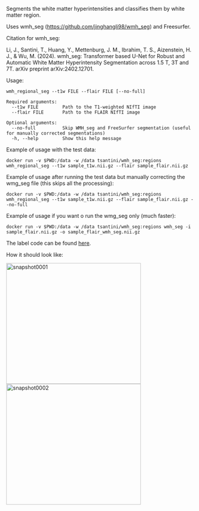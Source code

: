 Segments the white matter hyperintensities and classifies them by white matter region.

Uses wmh_seg (https://github.com/jinghangli98/wmh_seg) and Freesurfer.

Citation for wmh_seg: 


Li, J., Santini, T., Huang, Y., Mettenburg, J. M., Ibrahim, T. S., Aizenstein, H. J., & Wu, M. (2024).
wmh_seg: Transformer based U-Net for Robust and Automatic White Matter Hyperintensity Segmentation across 1.5 T, 3T and 7T.
arXiv preprint arXiv:2402.12701.


Usage:

```
wmh_regional_seg --t1w FILE --flair FILE [--no-full]

Required arguments:
  --t1w FILE         Path to the T1-weighted NIfTI image
  --flair FILE       Path to the FLAIR NIfTI image

Optional arguments:
  --no-full          Skip WMH_seg and FreeSurfer segmentation (useful for manually corrected segmentations)
  -h, --help         Show this help message
```

Example of usage with the test data:

`docker run -v $PWD:/data -w /data tsantini/wmh_seg:regions wmh_regional_seg --t1w sample_t1w.nii.gz --flair sample_flair.nii.gz`

Example of usage after running the test data but manually correcting the wmg_seg file (this skips all the processing):

`docker run -v $PWD:/data -w /data tsantini/wmh_seg:regions wmh_regional_seg --t1w sample_t1w.nii.gz --flair sample_flair.nii.gz --no-full`

Example of usage if you want o run the wmg_seg only (much faster):

`docker run -v $PWD:/data -w /data tsantini/wmh_seg:regions wmh_seg -i sample_flair.nii.gz -o sample_flair_wmh_seg.nii.gz`

The label code can be found [here](https://surfer.nmr.mgh.harvard.edu/fswiki/FsTutorial/AnatomicalROI/FreeSurferColorLUT).

How it should look like:

<img width="360" height="323" alt="snapshot0001" src="https://github.com/user-attachments/assets/99c07a51-7d74-4fbd-84fc-53e3f392fbd0" />
<img width="360" height="323" alt="snapshot0002" src="https://github.com/user-attachments/assets/804ea4b2-626c-49a0-ace7-5a7d6713ef57" />
